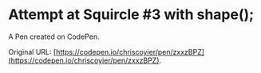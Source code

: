 # Attempt at Squircle #3 with shape();

A Pen created on CodePen.

Original URL: [https://codepen.io/chriscoyier/pen/zxxzBPZ](https://codepen.io/chriscoyier/pen/zxxzBPZ).

